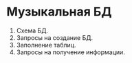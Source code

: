 # Музыкальная БД 

1. Схема БД.
2. Запросы на создание БД.
3. Заполнение таблиц.
4. Запросы на получение информации.
